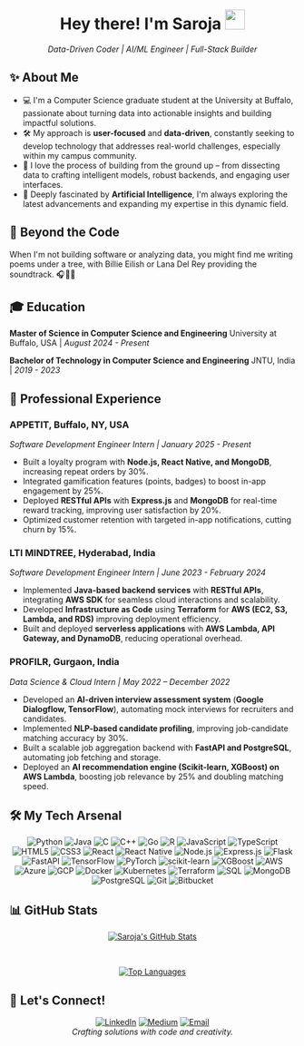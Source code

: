 <div align="center">
  <h1>Hey there! I'm Saroja <img src="https://media.giphy.com/media/hvRJCLFzcasrR4ia7z/giphy.gif" width="35px"></h1>
  <i>Data-Driven Coder | AI/ML Engineer | Full-Stack Builder</i>
</div>


## ✨ About Me
- 💻 I'm a Computer Science graduate student at the University at Buffalo, passionate about turning data into actionable insights and building impactful solutions.
- 🛠️ My approach is **user-focused** and **data-driven**, constantly seeking to develop technology that addresses real-world challenges, especially within my campus community.
- 🚀 I love the process of building from the ground up – from dissecting data to crafting intelligent models, robust backends, and engaging user interfaces.
- 🧠 Deeply fascinated by **Artificial Intelligence**, I'm always exploring the latest advancements and expanding my expertise in this dynamic field.

## 🤔 Beyond the Code
When I'm not building software or analyzing data, you might find me writing poems under a tree, with Billie Eilish or Lana Del Rey providing the soundtrack. 🎧📜🌳


## 🎓 Education
**Master of Science in Computer Science and Engineering**
University at Buffalo, USA | *August 2024 - Present* 

**Bachelor of Technology in Computer Science and Engineering**
JNTU, India | *2019 - 2023*


## 💼 Professional Experience

### **APPETIT**, Buffalo, NY, USA
*Software Development Engineer Intern | January 2025 - Present*
- Built a loyalty program with **Node.js, React Native, and MongoDB**, increasing repeat orders by 30%.
- Integrated gamification features (points, badges) to boost in-app engagement by 25%.
- Deployed **RESTful APIs** with **Express.js** and **MongoDB** for real-time reward tracking, improving user satisfaction by 20%.
- Optimized customer retention with targeted in-app notifications, cutting churn by 15%.

### **LTI MINDTREE**, Hyderabad, India
*Software Development Engineer Intern | June 2023 - February 2024*
- Implemented **Java-based backend services** with **RESTful APIs**, integrating **AWS SDK** for seamless cloud interactions and scalability.
- Developed **Infrastructure as Code** using **Terraform** for **AWS (EC2, S3, Lambda, and RDS)** improving deployment efficiency.
- Built and deployed **serverless applications** with **AWS Lambda, API Gateway, and DynamoDB**, reducing operational overhead.

### **PROFILR**, Gurgaon, India
*Data Science & Cloud Intern | May 2022 – December 2022*
- Developed an **AI-driven interview assessment system** (**Google Dialogflow, TensorFlow**), automating mock interviews for recruiters and candidates.
- Implemented **NLP-based candidate profiling**, improving job-candidate matching accuracy by 30%.
- Built a scalable job aggregation backend with **FastAPI and PostgreSQL**, automating job fetching and storage.
- Deployed an **AI recommendation engine (Scikit-learn, XGBoost) on AWS Lambda**, boosting job relevance by 25% and doubling matching speed.


## 🛠️ My Tech Arsenal
<p align="center">
  <img src="https://img.shields.io/badge/-Python-3776AB?style=for-the-badge&logo=python&logoColor=white&color=black" alt="Python">
  <img src="https://img.shields.io/badge/-Java-007396?style=for-the-badge&logo=java&logoColor=white&color=black" alt="Java">
  <img src="https://img.shields.io/badge/-C-A8B9CC?style=for-the-badge&logo=c&logoColor=white&color=black" alt="C">
  <img src="https://img.shields.io/badge/-C++-00599C?style=for-the-badge&logo=c%2B%2B&logoColor=white&color=black" alt="C++">
  <img src="https://img.shields.io/badge/-Go-00ADD4?style=for-the-badge&logo=go&logoColor=white&color=black" alt="Go">
  <img src="https://img.shields.io/badge/-R-276DC3?style=for-the-badge&logo=r&logoColor=white&color=black" alt="R">
  <img src="https://img.shields.io/badge/-JavaScript-F7DF1E?style=for-the-badge&logo=javascript&logoColor=black&color=black" alt="JavaScript">
  <img src="https://img.shields.io/badge/-TypeScript-3178C6?style=for-the-badge&logo=typescript&logoColor=white&color=black" alt="TypeScript">
  <img src="https://img.shields.io/badge/-HTML5-E34F26?style=for-the-badge&logo=html5&logoColor=white&color=black" alt="HTML5">
  <img src="https://img.shields.io/badge/-CSS3-1572B6?style=for-the-badge&logo=css3&logoColor=white&color=black" alt="CSS3">
  <img src="https://img.shields.io/badge/-React-61DAFB?style=for-the-badge&logo=react&logoColor=black&color=black" alt="React">
  <img src="https://img.shields.io/badge/-React%20Native-61DAFB?style=for-the-badge&logo=react&logoColor=black&color=black" alt="React Native">
  <img src="https://img.shields.io/badge/-Node.js-339933?style=for-the-badge&logo=node.js&logoColor=white&color=black" alt="Node.js">
  <img src="https://img.shields.io/badge/-Express.js-000000?style=for-the-badge&logo=express&logoColor=white&color=black" alt="Express.js">
  <img src="https://img.shields.io/badge/-Flask-000000?style=for-the-badge&logo=flask&logoColor=white&color=black" alt="Flask">
   <img src="https://img.shields.io/badge/-FastAPI-009688?style=for-the-badge&logo=fastapi&logoColor=white&color=black" alt="FastAPI">
  <img src="https://img.shields.io/badge/-TensorFlow-FF6F00?style=for-the-badge&logo=tensorflow&logoColor=white&color=black" alt="TensorFlow">
  <img src="https://img.shields.io/badge/-PyTorch-EE4C2C?style=for-the-badge&logo=pytorch&logoColor=white&color=black" alt="PyTorch">
  <img src="https://img.shields.io/badge/-scikit--learn-F7931E?style=for-the-badge&logo=scikit-learn&logoColor=white&color=black" alt="scikit-learn">
  <img src="https://img.shields.io/badge/-XGBoost-FE6A00?style=for-the-badge&logo=xgboost&logoColor=white&color=black" alt="XGBoost">
  <img src="https://img.shields.io/badge/-AWS-232F3E?style=for-the-badge&logo=amazon-aws&logoColor=white&color=black" alt="AWS">
  <img src="https://img.shields.io/badge/-Azure-0078D4?style=for-the-badge&logo=microsoft-azure&logoColor=white&color=black" alt="Azure">
  <img src="https://img.shields.io/badge/-GCP-4285F4?style=for-the-badge&logo=google-cloud&logoColor=white&color=black" alt="GCP">
  <img src="https://img.shields.io/badge/-Docker-2496ED?style=for-the-badge&logo=docker&logoColor=white&color=black" alt="Docker">
  <img src="https://img.shields.io/badge/-Kubernetes-326CE5?style=for-the-badge&logo=kubernetes&logoColor=white&color=black" alt="Kubernetes">
  <img src="https://img.shields.io/badge/-Terraform-7B42BC?style=for-the-badge&logo=terraform&logoColor=white&color=black" alt="Terraform">
  <img src="https://img.shields.io/badge/-SQL-4479A1?style=for-the-badge&logo=mysql&logoColor=white&color=black" alt="SQL">
  <img src="https://img.shields.io/badge/-MongoDB-47A248?style=for-the-badge&logo=mongodb&logoColor=white&color=black" alt="MongoDB">
  <img src="https://img.shields.io/badge/-PostgreSQL-336791?style=for-the-badge&logo=postgresql&logoColor=white&color=black" alt="PostgreSQL">
  <img src="https://img.shields.io/badge/-Git-F05032?style=for-the-badge&logo=git&logoColor=white&color=black" alt="Git">
   <img src="https://img.shields.io/badge/-Bitbucket-0052CC?style=for-the-badge&logo=bitbucket&logoColor=white&color=black" alt="Bitbucket">
</p>


## 📊 GitHub Stats
<div align="center">

[![Saroja's GitHub Stats](https://github-readme-stats.vercel.app/api?username=Saroja-4050&show_icons=true&theme=dark&hide_rank=false&include_all_commits=true&text_color=FFD700&icon_color=FFD700&border_color=C0C0C0&title_color=FFFFFF)](https://github.com/anuraghazra/github-readme-stats)

<br/>

[![Top Languages](https://github-readme-stats.vercel.app/api/top-langs/?username=Saroja-4050&layout=compact&theme=dark&text_color=FFD700&icon_color=FFD700&border_color=C0C0C0&title_color=FFFFFF)](https://github.com/anuraghazra/github-readme-stats)

</div>


## 👋 Let's Connect!
<div align="center">
  <a href="https://www.linkedin.com/in/saroja-vuluvabeeti-b736a203/" target="_blank"><img src="https://img.shields.io/badge/-LinkedIn-0077B5?style=for-the-badge&logo=linkedin&logoColor=white" alt="LinkedIn"></a>
  <a href="https://medium.com/@sarojavuluvabeeti" target="_blank"><img src="https://img.shields.io/badge/-Medium-000000?style=for-the-badge&logo=medium&logoColor=white" alt="Medium"></a>
  <a href="mailto:sarojavuluvabeeti@gmail.com"><img src="https://img.shields.io/badge/-Email-D14836?style=for-the-badge&logo=gmail&logoColor=white" alt="Email"></a>
</div>


<div align="center">
  <i>Crafting solutions with code and creativity.</i>
</div>
